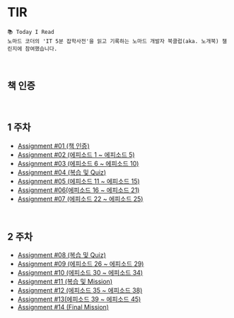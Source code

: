# TIR
    📚 Today I Read
    노마드 코더의 'IT 5분 잡학사전'을 읽고 기록하는 노마드 개발자 북클럽(aka. 노개북) 챌린지에 참여했습니다.
    
<br>

## 책 인증


<br>

## 1 주차
+ [Assignment #01 (책 인증)](./README.md)
+ [Assignment #02 (에피소드 1 ~ 에피소드 5)](./CSS/Reset-CSS.md)
+ [Assignment #03 (에피소드 6 ~ 에피소드 10)](./CSS/Font-Smoothing.md)
+ [Assignment #04 (복습 및 Quiz)](./CSS/Grid-System.md)
+ [Assignment #05 (에피소드 11 ~ 에피소드 15)](./CSS/Flex.md)
+ [Assignment #06(에피소드 16 ~ 에피소드 21)](./CSS/Attribute-Selector.md)
+ [Assignment #07 (에피소드 22 ~ 에피소드 25)](./CSS/object-fit.md)

<br>

## 2 주차
+ [Assignment #08 (복습 및 Quiz)](./CSS/Reset-CSS.md)
+ [Assignment #09 (에피소드 26 ~ 에피소드 29)](./CSS/Reset-CSS.md)
+ [Assignment #10 (에피소드 30 ~ 에피소드 34)](./CSS/Font-Smoothing.md)
+ [Assignment #11 (복습 및 Mission)](./CSS/Grid-System.md)
+ [Assignment #12 (에피소드 35 ~ 에피소드 38)](./CSS/Flex.md)
+ [Assignment #13(에피소드 39 ~ 에피소드 45)](./CSS/Attribute-Selector.md)
+ [Assignment #14 (Final Mission)](./CSS/object-fit.md)
